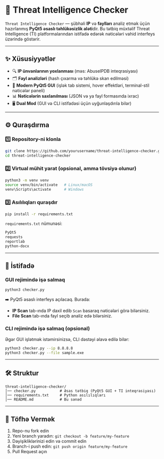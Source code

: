 # 📘 Threat Intelligence Checker

`Threat Intelligence Checker` — şübhəli **IP** və **faylları** analiz etmək üçün hazırlanmış **PyQt5 əsaslı təhlükəsizlik aləti**dir.
Bu tətbiq müxtəlif Threat Intelligence (TI) platformalarından istifadə edərək nəticələri vahid interfeys üzərində göstərir.

---

## ✨ Xüsusiyyətlər

* 🔍 **IP ünvanlarının yoxlanması** (məs: AbuseIPDB inteqrasiyası)
* 🗂 **Fayl analizləri** (hash çıxarma və təhlükə skan edilməsi)
* 🎨 **Modern PyQt5 GUI** (işlək tab sistemi, hover effektləri, terminal-stil nəticələr paneli)
* 📊 **Nəticələrin saxlanılması** (JSON və ya fayl formasında ixrac)
* 🖥 **Dual Mod** (GUI və CLI istifadəsi üçün uyğunlaşdırıla bilər)

---

## ⚙️ Quraşdırma

### 1️⃣ Repository-ni klonla

```bash
git clone https://github.com/yourusername/threat-intelligence-checker.git
cd threat-intelligence-checker
```

### 2️⃣ Virtual mühit yarat (opsional, amma tövsiyə olunur)

```bash
python3 -m venv venv
source venv/bin/activate   # Linux/macOS
venv\Scripts\activate      # Windows
```

### 3️⃣ Asılılıqları quraşdır

```bash
pip install -r requirements.txt
```

`requirements.txt` nümunəsi:

```txt
PyQt5
requests
reportlab
python-docx
```

---

## 🚀 İstifadə

### GUI rejimində işə salmaq

```bash
python3 checker.py
```

➡️ PyQt5 əsaslı interfeys açılacaq. Burada:

* **IP Scan** tab-ında IP daxil edib `Scan` basaraq nəticələri görə bilərsiniz.
* **File Scan** tab-ında fayl seçib analiz edə bilərsiniz.

### CLI rejimində işə salmaq (opsional)

Əgər GUI işlətmək istəmirsinizsə, CLI dəstəyi əlavə edilə bilər:

```bash
python3 checker.py --ip 8.8.8.8
python3 checker.py --file sample.exe
```

---

## 🛠 Struktur

```
threat-intelligence-checker/
│── checker.py           # Əsas tətbiq (PyQt5 GUI + TI inteqrasiyası)
│── requirements.txt     # Python asılılıqları
│── README.md            # Bu sənəd
```

---

## 🤝 Töfhə Vermək

1. Repo-nu fork edin
2. Yeni branch yaradın: `git checkout -b feature/my-feature`
3. Dəyişikliklərinizi edin və commit edin
4. Branch-i push edin: `git push origin feature/my-feature`
5. Pull Request açın
